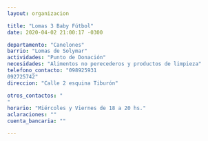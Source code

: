 ```yaml
---
layout: organizacion

title: "Lomas 3 Baby Fútbol"
date: 2020-04-02 21:00:17 -0300

departamento: "Canelones"
barrio: "Lomas de Solymar"
actividades: "Punto de Donación"
necesidades: "Alimentos no perecederos y productos de limpieza"
telefono_contacto: "098925931
092725742"
direccion: "Calle 2 esquina Tiburón"

otros_contactos: "
"
horario: "Miércoles y Viernes de 18 a 20 hs."
aclaraciones: ""
cuenta_bancaria: ""

---
```

